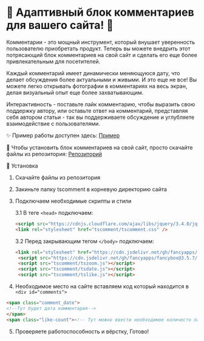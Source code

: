 # 🚀 Адаптивный блок комментариев для вашего сайта! 💬

Комментарии - это мощный инструмент, который внушает уверенность пользователю приобретать продукт. Теперь вы можете внедрить этот потрясающий блок комментариев на свой сайт и сделать его еще более привлекательным для посетителей.

Каждый комментарий имеет динамически меняющуюся дату, что делает обсуждения более актуальными и живыми. И это еще не все! Вы можете легко открывать фотографии в комментариях на весь экран, делая визуальный опыт еще более захватывающим.

Интерактивность -  поставьте лайк комментарию, чтобы выразить свою поддержку автору, или оставьте ответ на комментарий, представляя себя автором статьи - так вы поддерживаете обсуждение и углубляете взаимодействие с пользователями.

✨ Пример работы доступен здесь: [Пример](https://t0adsage.github.io/element-comment/)

📂 Чтобы установить блок комментариев на свой сайт, просто скачайте файлы из репозитория: [Репозиторий](https://github.com/t0adsage/element-comment)
 
🔧 Установка 
1. Скачайте файлы из репозитория
2. Закиньте папку tscomment в корневую директорию сайта
3. Подключаем необходимые скрипты и стили

   3.1 В теге `<head>` подключаем:
   ```html
   <script src="https://cdnjs.cloudflare.com/ajax/libs/jquery/3.4.0/jquery.js"></script>
   <link rel="stylesheet" href="tscomment/tscomment.css" />
   ```
   
   3.2 Перед закрывающим тегом `</body>` подключаем:
   ```html
   <link rel="stylesheet" href="https://cdn.jsdelivr.net/gh/fancyapps/fancybox@3.5.7/dist/jquery.fancybox.min.css" />
    <script src="https://cdn.jsdelivr.net/gh/fancyapps/fancybox@3.5.7/dist/jquery.fancybox.min.js"></script>
    <script src="tscomment/tszoom.js"></script>
    <script src="tscomment/tsdate.js"></script>
    <script src="tscomment/tslike.js"></script>
   ```

4. Необходимое место на сайте вставляем код который находится в `<div id="comments">`

```html
<span class="comment_date">
<!--Тут будет дата комментария-->
</span>
<span class="like-count"><!-- Тут можно ввести необходимое количесто лайков у комментария --></span>
```

5. Проверяете работоспособность и вёрстку, Готово!

